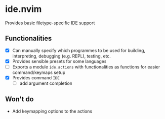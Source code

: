 # ide.nvim

Provides basic filetype-specific IDE support

## Functionalities

- [x] Can manually specify which programmes to be used for building, interpreting, debugging (e.g. REPL), testing, etc.
- [x] Provides sensible presets for some languages
- [ ] Exports a module `ide.actions` with functionalities as functions for easier command/keymaps setup
- [x] Provides command `IDE` 
    - [ ] add argument completion

## Won't do

- Add keymapping options to the actions
